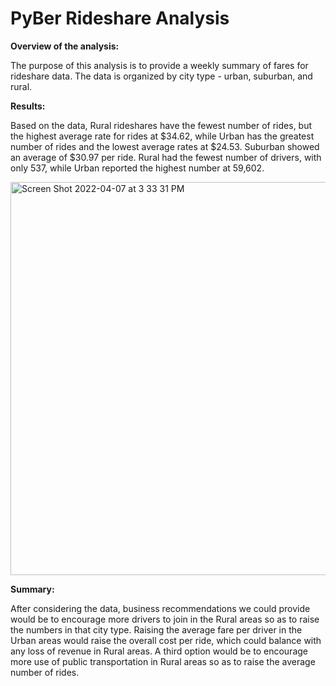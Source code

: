 # PyBer Rideshare Analysis

<b>Overview of the analysis:</b>

The purpose of this analysis is to provide a weekly summary of fares for rideshare data. The data is organized by city type - urban, suburban, and rural.  

<b>Results:</b>

Based on the data, Rural rideshares have the fewest number of rides, but the highest average rate for rides at $34.62, while Urban has the greatest number of rides and the lowest average rates at $24.53.  Suburban showed an average of $30.97 per ride.  Rural had the fewest number of drivers, with only 537, while Urban reported the highest number at 59,602.

<img width="629" alt="Screen Shot 2022-04-07 at 3 33 31 PM" src="https://user-images.githubusercontent.com/100445222/162282324-e434c3b9-5902-4e8b-b101-80044b2d6ef4.png">


<b>Summary:</b>

After considering the data, business recommendations we could provide would be to encourage more drivers to join in the Rural areas so as to raise the numbers in that city type.  Raising the average fare per driver in the Urban areas would raise the overall cost per ride, which could balance with any loss of revenue in Rural areas.  A third option would be to encourage more use of public transportation in Rural areas so as to raise the average number of rides.
